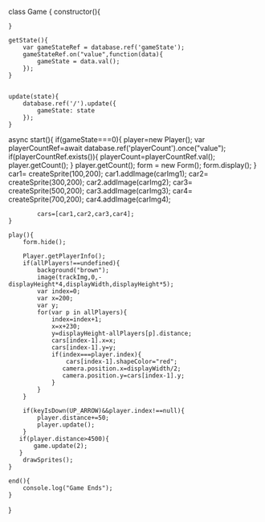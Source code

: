 class Game
{
    constructor(){
        
    }

    getState(){
        var gameStateRef = database.ref('gameState');
        gameStateRef.on("value",function(data){
            gameState = data.val();
        });
    }


    update(state){
        database.ref('/').update({
            gameState: state
        });
    }

   async start(){
        if(gameState===0){
            player=new Player();
            var playerCountRef=await database.ref('playerCount').once("value");
            if(playerCountRef.exists()){
                playerCount=playerCountRef.val();
                player.getCount();
            }
            player.getCount();
            form = new Form();
            form.display();
        }
            car1= createSprite(100,200);
            car1.addImage(carImg1);
            car2= createSprite(300,200);
            car2.addImage(carImg2);
            car3= createSprite(500,200);
            car3.addImage(carImg3);
            car4= createSprite(700,200);
            car4.addImage(carImg4);

            cars=[car1,car2,car3,car4];
    }

    play(){
        form.hide();
       
        Player.getPlayerInfo();
        if(allPlayers!==undefined){
            background("brown");
            image(trackImg,0,-displayHeight*4,displayWidth,displayHeight*5);
            var index=0;
            var x=200;
            var y;
            for(var p in allPlayers){
                index=index+1;
                x=x+230;
                y=displayHeight-allPlayers[p].distance;
                cars[index-1].x=x;
                cars[index-1].y=y;
                if(index===player.index){
                    cars[index-1].shapeColor="red";
                   camera.position.x=displayWidth/2;
                   camera.position.y=cars[index-1].y;
                }
            }
        }

        if(keyIsDown(UP_ARROW)&&player.index!==null){
            player.distance+=50;
            player.update();            
        }
       if(player.distance>4500){
           game.update(2);
       }
        drawSprites();
    }

    end(){
        console.log("Game Ends");
    }
}